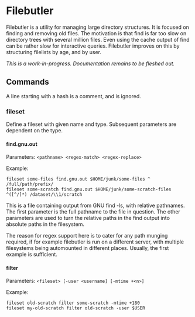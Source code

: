 # Filebutler

Filebutler is a utility for managing large directory structures.  It is focused
on finding and removing old files.  The motivation is that find is far too slow
on directory trees with several million files.  Even using the cache output of find
can be rather slow for interactive queries.  Filebutler improves on this by
structuring filelists by age, and by user.

*This is a work-in-progress.  Documentation remains to be fleshed out.*

## Commands

A line starting with a hash is a comment, and is ignored.

### fileset

Define a fileset with given name and type.  Subsequent parameters are dependent on the type.

#### find.gnu.out

Parameters: `<pathname> <regex-match> <regex-replace>`

Example:
```
fileset some-files find.gnu.out $HOME/junk/some-files ^ /full/path/prefix/
fileset some-scratch find.gnu.out $HOME/junk/some-scratch-files ^([^/]*) /dataset/\\1/scratch
```

This is a file containing output from GNU find -ls, with relative pathnames.
The first parameter is the full pathname to the file in question.  The other
parameters are used to turn the relative paths in the find output into absolute
paths in the filesystem.

The reason for regex support here is to cater for any path munging required, if for
example filebutler is run on a different server, with multiple filesystems being
automounted in different places.  Usually, the first example is sufficient.

#### filter

Parameters: `<fileset> [-user <username] [-mtime +<n>]`

Example:
```
fileset old-scratch filter some-scratch -mtime +180
fileset my-old-scratch filter old-scratch -user $USER
```
